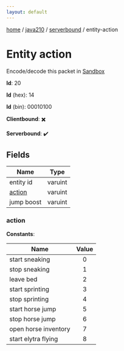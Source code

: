 ```yaml
---
layout: default
---
```


[home](/)  /  [java210](/protocol/java210)  /  [serverbound](/protocol/java210/serverbound)  /  entity-action

# Entity action

Encode/decode this packet in [Sandbox](../../../sandbox/java210#Serverbound.EntityAction)

**Id**: 20

**Id** (hex): 14

**Id** (bin): 00010100

**Clientbound**: ✖️

**Serverbound**: ✔️

## Fields

Name | Type
---|---
entity id | varuint
[action](#action) | varuint
jump boost | varuint

### action

**Constants**:

Name | Value
---|:---:
start sneaking | 0
stop sneaking | 1
leave bed | 2
start sprinting | 3
stop sprinting | 4
start horse jump | 5
stop horse jump | 6
open horse inventory | 7
start elytra flying | 8
